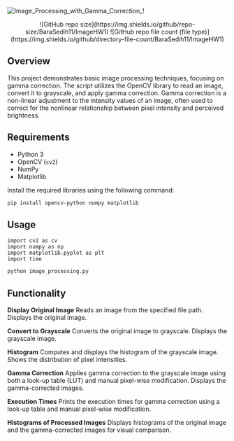 ![Image_Processing_with_Gamma_Correction_!](https://github.com/BaraSedih11/ImageHW1/assets/98843912/7417fe86-11a0-46b9-866e-7172ba99febb)

<center> ![GitHub repo size](https://img.shields.io/github/repo-size/BaraSedih11/ImageHW1) ![GitHub repo file count (file type)](https://img.shields.io/github/directory-file-count/BaraSedih11/ImageHW1) </center>



## Overview
This project demonstrates basic image processing techniques, focusing on gamma correction. The script utilizes the OpenCV library to read an image, convert it to grayscale, and apply gamma correction. Gamma correction is a non-linear adjustment to the intensity values of an image, often used to correct for the nonlinear relationship between pixel intensity and perceived brightness.

## Requirements
- Python 3
- OpenCV (`cv2`)
- NumPy
- Matplotlib

Install the required libraries using the following command:

```bash
pip install opencv-python numpy matplotlib
````

## Usage
```
import cv2 as cv
import numpy as np
import matplotlib.pyplot as plt
import time
```

```bash
python image_processing.py
```

## Functionality

**Display Original Image**
Reads an image from the specified file path.
Displays the original image.

**Convert to Grayscale**
Converts the original image to grayscale.
Displays the grayscale image.

**Histogram**
Computes and displays the histogram of the grayscale image.
Shows the distribution of pixel intensities.

**Gamma Correction**
Applies gamma correction to the grayscale image using both a look-up table (LUT) and manual pixel-wise modification.
Displays the gamma-corrected images.

**Execution Times**
Prints the execution times for gamma correction using a look-up table and manual pixel-wise modification.

**Histograms of Processed Images**
Displays histograms of the original image and the gamma-corrected images for visual comparison.

